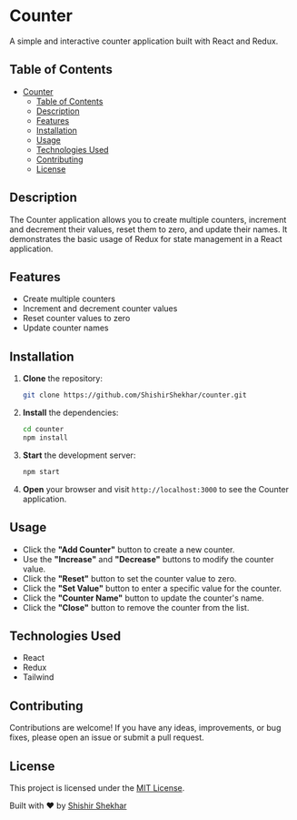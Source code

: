 # Counter

A simple and interactive counter application built with React and Redux.

## Table of Contents

- [Counter](#counter)
  - [Table of Contents](#table-of-contents)
  - [Description](#description)
  - [Features](#features)
  - [Installation](#installation)
  - [Usage](#usage)
  - [Technologies Used](#technologies-used)
  - [Contributing](#contributing)
  - [License](#license)

## Description

The Counter application allows you to create multiple counters, increment and decrement their values, reset them to zero, and update their names. It demonstrates the basic usage of Redux for state management in a React application.

## Features

- Create multiple counters
- Increment and decrement counter values
- Reset counter values to zero
- Update counter names

## Installation

1. **Clone** the repository:

   ```bash
   git clone https://github.com/ShishirShekhar/counter.git
   ```

2. **Install** the dependencies:

   ```bash
   cd counter
   npm install
   ```

3. **Start** the development server:

   ```bash
   npm start
   ```

4. **Open** your browser and visit `http://localhost:3000` to see the Counter application.

## Usage

- Click the **"Add Counter"** button to create a new counter.
- Use the **"Increase"** and **"Decrease"** buttons to modify the counter value.
- Click the **"Reset"** button to set the counter value to zero.
- Click the **"Set Value"** button to enter a specific value for the counter.
- Click the **"Counter Name"** button to update the counter's name.
- Click the **"Close"** button to remove the counter from the list.

## Technologies Used

- React
- Redux
- Tailwind

## Contributing

Contributions are welcome! If you have any ideas, improvements, or bug fixes, please open an issue or submit a pull request.

## License

This project is licensed under the [MIT License](LICENSE).

Built with ❤️ by [Shishir Shekhar](https://github.com/ShishirShekhar)
